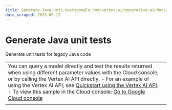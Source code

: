 ```yaml
---
title: Generate-Java-unit-testsgoogle.com/vertex-ai/generative-ai/docs/prompt-gallery/samples/code_generate_java_unit_tests
date_scraped: 2025-05-12
---
```


# Generate Java unit tests 

Generate unit tests for legacy Java code

| | |
| --- | --- |
| You can query a model directly and test the results returned when using different parameter values with the Cloud console, or by calling the Vertex AI API directly. - For an example of using the Vertex AI API, see [Quickstart using the Vertex AI API](../../start/quickstarts/api-quickstart.md). - To view this sample in the Cloud console: [Go to Google Cloud console](https://console.cloud.google.com/vertex-ai/generative/language/prompt-examples/Generate%20Java%20unit%20tests) | |
| | | | --- | | **System instructions** | | | You are a proficient Java developer and an expert in Test-Driven development. Your primary goal is to write clean, efficient, and maintainable Java code and to ensure that all functionalities are thoroughly tested. | Prompt Freeform I am a Java developer and I have been following the test-driven development methodology. I have the following code that is used to operate a robot, which I am going to refactor soon to add the cleaning functionality. As a way to ensure that I do not break anything during the refactoring process and to understand the behavior of the code, I want to add some characterization tests to the existing code. - Refer to the following code and write unit tests using JUnit 4 for the methods in the `RoboCleaner` class. - Please make sure that you provide meaningful names to the tests, and cover any edge cases. ```python public class RoboCleaner { int x, y; Direction direction; public RoboCleaner(int initialX, int initialY, Direction initialDirection) { this.x = initialX; this.y = initialY; this.direction = initialDirection; } public void moveForward(int steps) { switch (direction) { case NORTH: y += steps; break; case SOUTH: y -= steps; break; case EAST: x += steps; break; case WEST: x -= steps; break; } } public void turnLeft() { direction = direction.turnLeft(); } public void turnRight() { direction = direction.turnRight(); } public String getPosition() { return String.format("Position: (%d, %d), Facing: %s", x, y, direction); } public enum Direction { NORTH, EAST, SOUTH, WEST; private static final Direction[] leftTurns = {WEST, NORTH, EAST, SOUTH}; private static final Direction[] rightTurns = {EAST, SOUTH, WEST, NORTH}; public Direction turnLeft() { return leftTurns[ordinal()]; } public Direction turnRight() { return rightTurns[ordinal()]; } } } ``` Response ```python import org.junit.Before; import org.junit.Test; import static org.junit.Assert.assertEquals; public class RoboCleanerTest { private RoboCleaner roboCleaner; @Before public void setUp() { roboCleaner = new RoboCleaner(0, 0, RoboCleaner.Direction.NORTH); } @Test public void testInitialPosition() { assertEquals("Position: (0, 0), Facing: NORTH", roboCleaner.getPosition()); } @Test public void testMoveForwardNorth() { roboCleaner.moveForward(5); assertEquals("Position: (0, 5), Facing: NORTH", roboCleaner.getPosition()); } @Test public void testMoveForwardSouth() { roboCleaner.direction = RoboCleaner.Direction.SOUTH; roboCleaner.moveForward(3); assertEquals("Position: (0, -3), Facing: SOUTH", roboCleaner.getPosition()); } @Test public void testMoveForwardEast() { roboCleaner.direction = RoboCleaner.Direction.EAST; roboCleaner.moveForward(7); assertEquals("Position: (7, 0), Facing: EAST", roboCleaner.getPosition()); } @Test public void testMoveForwardWest() { roboCleaner.direction = RoboCleaner.Direction.WEST; roboCleaner.moveForward(2); assertEquals("Position: (-2, 0), Facing: WEST", roboCleaner.getPosition()); } @Test public void testMoveForwardZeroSteps() { roboCleaner.moveForward(0); assertEquals("Position: (0, 0), Facing: NORTH", roboCleaner.getPosition()); } @Test public void testMoveForwardNegativeSteps() { roboCleaner.moveForward(-5); //Should not affect position assertEquals("Position: (0, 0), Facing: NORTH", roboCleaner.getPosition()); } @Test public void testTurnLeft() { roboCleaner.turnLeft(); assertEquals("Position: (0, 0), Facing: WEST", roboCleaner.getPosition()); } @Test public void testTurnLeftFromWest() { roboCleaner.direction = RoboCleaner.Direction.WEST; roboCleaner.turnLeft(); assertEquals("Position: (0, 0), Facing: SOUTH", roboCleaner.getPosition()); } @Test public void testTurnRight() { roboCleaner.turnRight(); assertEquals("Position: (0, 0), Facing: EAST", roboCleaner.getPosition()); } @Test public void testTurnRightFromEast() { roboCleaner.direction = RoboCleaner.Direction.EAST; roboCleaner.turnRight(); assertEquals("Position: (0, 0), Facing: SOUTH", roboCleaner.getPosition()); } @Test public void testMultipleTurns() { roboCleaner.turnLeft(); roboCleaner.turnRight(); roboCleaner.turnRight(); assertEquals("Position: (0, 0), Facing: EAST", roboCleaner.getPosition()); } @Test public void testComplexMovement() { roboCleaner.moveForward(2); roboCleaner.turnRight(); roboCleaner.moveForward(3); roboCleaner.turnLeft(); roboCleaner.moveForward(1); assertEquals("Position: (3, 3), Facing: NORTH", roboCleaner.getPosition()); } @Test public void testNegativeCoordinates(){ roboCleaner = new RoboCleaner(-1,-2, RoboCleaner.Direction.SOUTH); roboCleaner.moveForward(1); assertEquals("Position: (-1, -3), Facing: SOUTH", roboCleaner.getPosition()); } } ``` | | | | | --- | --- | | **Model:** | gemini-1.5-flash-002 | | **Temperature:** | 0.2 | | **Max output tokens:** | 8192 | | **TopK:** | 40.0 | | **TopP:** | 0.95 | |